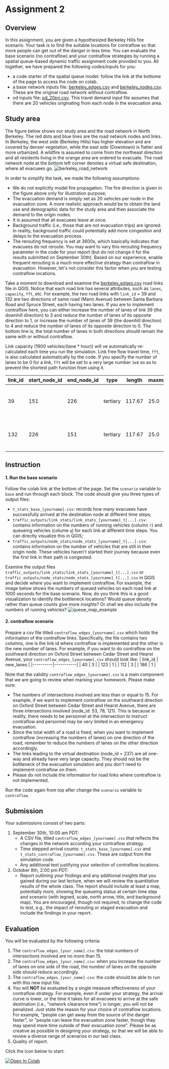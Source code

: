 # Assignment 2

## Overview

In this assignment, you are given a hypothesized Berkeley Hills fire scenario. Your task is to find the suitable locations for contraflow so that more people can get out of the danger in less time. You can evaluate the base scenario (no contraflow) and your contraflow strategies by running a spatial queue-based dynamic traffic assignment code provided to you. All together, we have prepared the following codes/inputs for you: 
* a code starter of the spatial queue model: follow the link at the bottome of the page to access the code on colab.
* a base network inputs file: [berkeley_edges.csv](https://raw.githubusercontent.com/UCB-CE170a/Fall2020/master/traffic_data/berkeley_edges.csv) and [berkeley_nodes.csv](https://raw.githubusercontent.com/UCB-CE170a/Fall2020/master/traffic_data/berkeley_nodes.csv). These are the original road network without contraflow.
* od inputs file: [od_20pn.csv](https://raw.githubusercontent.com/UCB-CE170a/Fall2020/master/traffic_data/od_20pn.csv). This travel demand input file assumes that there are 20 vehicles originating from each node in the evacuation area.

## Study area

The figure below shows our study area and the road network in North Berkeley. The red dots and blue lines are the road network nodes and links. In Berkeley, the west side (Berkeley Hills) has higher elevation and are covered by denser vegetation, while the east side (Downtown) is flatter and more urbanized. A wildfire is assumed to come from the northeast direction and all residents living in the orange area are ordered to evacuate. The road network node at the bottom left corner denotes a virtual safe destination, where all evacuees go.
![berkeley_road_network](berkeley_road_network.png "Berkeley roads")

In order to simplify the task, we made the following assumptions:
- We do not explicitly model fire propagation. The fire direction is given in the figure above only for illustration purpose;
- The evacuation demand is simply set as 20 vehicles per node in the evacuation zone. A more realistic approach would be to obtain the land use and demographic data for the study area and then associate the demand to the origin nodes.
- It is assumed that all evacuees leave at once.
- Background traffic (i.e., those that are not evacuation trips) are ignored. In reality, background traffic could potentially add more congestion and delays to the evacuation process.
- The rerouting frequency is set at 3600s, which basically indicates that evacuees do not reroute. You may want to vary this rerouting frequency parameter in the code for your report (but do not change it for the results submitted on September 30th). Based on our experience, enable frequent rerouting is a much more effective strategy than contraflow in evacuation. However, let's not consider this factor when you are testing contraflow locations.

Take a moment to download and examine the [berkeley_edges.csv](https://raw.githubusercontent.com/UCB-CE170a/Fall2020/master/traffic_data/berkeley_edges.csv) road links file in QGIS. Notice that each road link has several attributes, such as `lanes`, `capacity`, `fft`, etc. For example, the two road links with `link_id` = 39 and 132 are two directions of same road (Marin Avenue) between Santa Barbara Road and Spruce Street, each having two lanes. If you are to implement contraflow here, you can either increase the number of lanes of link 39 (the downhill direction) to 3 and reduce the number of lanes of its opposite direction to 1, or increase the number of lanes of 39 (the downhill direction) to 4 and reduce the number of lanes of its opposite direction to 0. The bottom line is, the total number of lanes in both directions should remain the same with or without contraflow.

Link capacity (1900 vehicles/(lane * hour)) will ve automatically re-calculated each time you run the simulation. Link free flow travel time, `fft`, is also calculated automatically by the code. If you specify the number of lanes to be 0 for a link,  `fft` will be set to a very large number `1e8` so as to prevent the shortest path function from using it.

|link_id  | start_node_id| end_node_id  |  type   | length  |maxmph   |lanes    | capacity| fft      | ... |
|---------|--------------|--------------|---------|---------|---------|---------|---------|----------|-----|
|39       |151           |226           |tertiary |117.67   |25.0     |2        |3800     |10.53.    |-----|
|132      |226           |151           |tertiary |117.67   |25.0     |2        |3800     |10.53.    |-----|

## Instruction
#### 1. Run the base scenario
Follow the colab link at the bottom of the page. Set the `scenario` variable to `base` and run through each block. The code should give you three types of output files:
- `t_stats_base_[yourname].csv`: records how many evacuees have successfully arrived at the destination node at different time steps;
- `traffic_outputs/link_stats/link_stats_[yourname]_t[...].csv`: contains information on the numbers of running vehicles (column `r`) and queueing vehicles (colume `q`) for each link at different time steps. You can directly visualize this in QGIS;
- `traffic_outputs/node_stats/node_stats_[yourname]_t[...].csv`: contains information on the number of vehicles that are still in their origin node. These vehicles haven't started their journey because even the first link in their path is congested.

Examine the output files `traffic_outputs/link_stats/link_stats_[yourname]_t[...].csv` or `traffic_outputs/node_stats/node_stats_[yourname]_t[...].csv` in QGIS and decide where you want to implement contraflow. For example, the image below shows the numbers of queued vehicles on each road link at 1000 seconds for the base scenario. Now, do you think this is a good visualization to identify the bottleneck locations? Would queue density rather than queue counts give more insights? Or shall we also include the numbers of running vehicles?
![queue_map_example](queue_map_example.png "Queuing vehicle map")

#### 2. contraflow scenario
Prepare a csv file titled `contraflow_edges_[yourname].csv` which holds the information of the contraflow links. Specifically, the file contains two columns, one is the link id where contraflow is implemented and the other is the new number of lanes. For example, if you want to do contraflow on the southward direction on Oxford Street between Cedar Street and Hearst Avenue, your `contraflow_edges_[yourname].csv` should look like:
| link_id  | new_lanes |
|----------|-----------|
|  40      | 3         |
| 123      | 1         |
| 112      | 3         |
| 186      | 1         |

Note that the validity `contraflow_edges_[yourname].csv` is a main component that we are going to review when marking your homework. Please make sure:
- The numbers of intersections involved are less than or equal to 15. For example, if we want to implement contraflow on the southward direction on Oxford Street between Cedar Street and Hearst Avenue, there are three intersections involved (node_id: 53, 78, 121). This is because in reality, there needs to be personnel at the intersection to instruct contraflow and personnel may be very limited in an emergency evacuation.
- Since the total width of a road is fixed, when you want to implement contraflow (increasing the numbers of lanes) on one direction of the road, remember to reduce the numbers of lanes on the other direction accordingly.
- The links leading to the virtual destination (node_id = 237) are all one-way and already have very large capacity. They should not be the bottleneck of the evacuation simulation and you don't need to implement contraflow on them.
- Please do not include the information for road links where contraflow is not implemented.

Run the code again from top after change the `scenario` variable to `contraflow`.

## Submission
Your submissions consist of two parts:
1. September 30th, 10:00 am PDT: 
    * A CSV file, titled `contraflow_edges_[yourname].csv` that reflects the changes in the network according your contraflow strategy.
    * Time stepped arrival counts: `t_stats_base_[yourname].csv` and `t_stats_contraflow_[yourname].csv`. These are output from the simulation code.
    * Any additional text justifying your selection of contraflow locations.
2. October 8th, 2:00 pm PDT:
    * Report outlining your findings and any additional insights that you gained during our last lecture, when we will review the quantitative results of the whole class. The report should include at least a map, potentially more, showing the queueing status at certain time step and  scenario (with legned, scale, north arrow, title, and background map). You are encouraged, though not required, to change the code to test, e.g., the impact of rerouting or staged evacuation and include the findings in your report.

## Evaluation
You will be evaluated by the following criteria:
1. The `contraflow_edges_[your_name].csv`: the total numbers of intersections involved are no more than 15.
2. The `contraflow_edges_[your_name].csv`: when you increase the number of lanes on one side of the road, the  number of lanes on the opposite side should reduce accordingly.
4. The `contraflow_edges_[your_name].csv`: the code should be able to run with this new input file.
5. You will **NOT** be evaluated by a single measure effectiveness of your contraflow strategy. For example, even if under your strategy, the arrival curve is lower, or the time it takes for all evacuees to arrive at the safe destination (i.e., "network clearance time") is longer, you will not be penalized. Just state the reason for your choice of contraflow locations. For example, "people can get away from the source of the danger faster", or "people can leave the evacuation zone faster, though they may spend more time outside of their evacuation zone". Please be as creative as possible in designing your strategy, so that we will be able to review a diverse range of scenarios in our last class.
6. Quality of report.

Click the icon below to start:

[![Open In Colab](https://colab.research.google.com/assets/colab-badge.svg)](https://colab.research.google.com/github/UCB-CE170a/Fall2020/blob/master/homeworks/hw2/Assignment2_student.ipynb)
